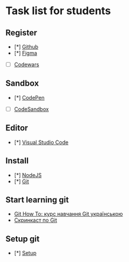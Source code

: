 # Task list for students

## Register

- [*] [Github](https://github.com/)
- [*] [Figma](https://www.figma.com)
- [ ] [Codewars](https://www.codewars.com/)

## Sandbox

- [*] [CodePen](https://codepen.io/)
- [  ] [CodeSandbox](https://codesandbox.io/)

## Editor

- [*] [Visual Studio Code](https://code.visualstudio.com/)

## Install

- [*] [NodeJS](https://nodejs.org/uk/)
- [*] [Git](https://git-scm.com/downloads)

## Start learning git

- [Git How To: курс навчання Git українською](https://githowto.com/uk)
- [Скринкаст по Git](http://learn.javascript.ru/screencast/git)

## Setup git

- [*] [Setup](https://githowto.com/uk/setup)
